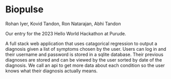 # Biopulse

Rohan Iyer, Kovid Tandon, Ron Natarajan, Abhi Tandon

Our entry for the 2023 Hello World Hackathon at Purude.

A full stack web application that uses catagorical regression to output a diagnosis given a list of symptoms chosen by the user. Users can log in and their username and password is stored in a sqlite database. Their previous diagnoses are stored and can be viewed by the user sorted by date of the diagnosis. We call an api to get more data about each condition so the user knows what their diagnosis actually means.
